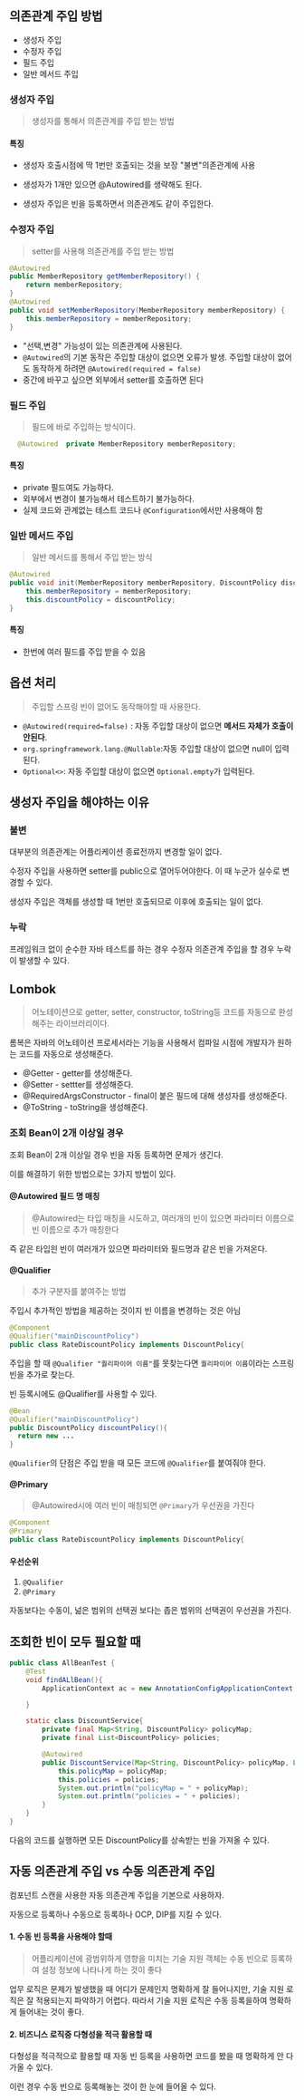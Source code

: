 ## 의존관계 주입 방법

- 생성자 주입
- 수정자 주입
- 필드 주입
- 일반 메서드 주입

### 생성자 주입

> 생성자를 통해서 의존관계를 주입 받는 방법

#### 특징

- 생성자 호출시점에 딱 1번만 호출되는 것을 보장
  "불변"의존관계에 사용

- 생성자가 1개만 있으면 @Autowired를 생략해도 된다.

- 생성자 주입은 빈을 등록하면서 의존관계도 같이 주입한다.

### 수정자 주입

> setter를 사용해 의존관계를 주입 받는 방법

```java
@Autowired
public MemberRepository getMemberRepository() {
    return memberRepository;
}
@Autowired
public void setMemberRepository(MemberRepository memberRepository) {
    this.memberRepository = memberRepository;
}
```

- "선택,변경" 가능성이 있는 의존관계에 사용된다.
- `@Autowired`의 기본 동작은 주입할 대상이 없으면 오류가 발생.
  주입할 대상이 없어도 동작하게 하려면 `@Autowired(required = false)`
- 중간에 바꾸고 싶으면 외부에서 setter를 호출하면 된다

### 필드 주입

> 필드에 바로 주입하는 방식이다.

```java
  @Autowired  private MemberRepository memberRepository;

```

#### 특징

- private 필드여도 가능하다.
- 외부에서 변경이 불가능해서 테스트하기 불가능하다.
- 실제 코드와 관계없는 테스트 코드나 `@Configuration`에서만 사용해야 함

### 일반 메서드 주입

> 일반 메서드를 통해서 주입 받는 방식

```java
@Autowired
public void init(MemberRepository memberRepository, DiscountPolicy discountPolicy) {
    this.memberRepository = memberRepository;
    this.discountPolicy = discountPolicy;
}
```

#### 특징

- 한번에 여러 필드를 주입 받을 수 있음

## 옵션 처리

> 주입할 스프링 빈이 없어도 동작해야할 때 사용한다.

- `@Autowired(required=false)` : 자동 주입할 대상이 없으면 **메서드 자체가 호출이 안된다**.
- `org.springframework.lang.@Nullable`:자동 주입할 대상이 없으면 null이 입력된다.
- `Optional<>`: 자동 주입할 대상이 없으면 `Optional.empty`가 입력된다.

## 생성자 주입을 해야하는 이유

### 불변

대부분의 의존관계는 어플리케이션 종료전까지 변경할 일이 없다.

수정자 주입을 사용하면 setter를 public으로 열어두어야한다. 이 때 누군가 실수로 변경할 수 있다.

생성자 주입은 객체를 생성할 때 1번만 호출되므로 이후에 호출되는 일이 없다.

### 누락

프레임워크 없이 순수한 자바 테스트를 하는 경우 수정자 의존관계 주입을 할 경우 누락이 발생할 수 있다.

## Lombok

> 어노테이션으로 getter, setter, constructor, toString등 코드를 자동으로 완성해주는 라이브러리이다.

롬복은 자바의 어노테이션 프로세서라는 기능을 사용해서 컴파일 시점에 개발자가 원하는 코드를 자동으로 생성해준다.

- @Getter - getter를 생성해준다.
- @Setter - settter를 생성해준다.
- @RequiredArgsConstructor - final이 붙은 필드에 대해 생성자를 생성해준다.
- @ToString - toString을 생성해준다.

### 조회 Bean이 2개 이상일 경우

조회 Bean이 2개 이상일 경우 빈을 자동 등록하면 문제가 생긴다.

이를 해결하기 위한 방법으로는 3가지 방법이 있다.

#### @Autowired 필드 명 매칭

> @Autowired는 타입 매칭을 시도하고, 여러개의 빈이 있으면 파라미터 이름으로 빈 이름으로 추가 매칭한다

즉 같은 타입읜 빈이 여러개가 있으면 파라미터와 필드명과 같은 빈을 가져온다.

#### @Qualifier

> 추가 구분자를 붙여주는 방법

주입시 추가적인 방법을 제공하는 것이지 빈 이름을 변경하는 것은 아님

```java
@Component
@Qualifier("mainDiscountPolicy")
public class RateDiscountPolicy implements DiscountPolicy{
```

주입을 할 때 `@Qualifier "퀄리파이어 이름"`를 못찾는다면 `퀄리파이어 이름`이라는 스프링 빈을 추가로 찾는다.

빈 등록시에도 @Qualifier를 사용할 수 있다.

```java
@Bean
@Qualifier("mainDiscountPolicy")
public DiscountPolicy discountPolicy(){
  return new ...
}
```

`@Qualifier`의 단점은 주입 받을 때 모든 코드에 `@Qualifier`를 붙여줘야 한다.

#### @Primary

> @Autowired시에 여러 빈이 매칭되면 `@Primary`가 우선권을 가진다

```java
@Component
@Primary
public class RateDiscountPolicy implements DiscountPolicy{
```

#### 우선순위

1. `@Qualifier`
2. `@Primary`

자동보다는 수동이, 넒은 범위의 선택권 보다는 좁은 범위의 선택권이 우선권을 가진다.

## 조회한 빈이 모두 필요할 때

```java
public class AllBeanTest {
    @Test
    void findALlBean(){
        ApplicationContext ac = new AnnotationConfigApplicationContext(AutoAppConfig.class,DiscountService.class);

    }

    static class DiscountService{
        private final Map<String, DiscountPolicy> policyMap;
        private final List<DiscountPolicy> policies;

        @Autowired
        public DiscountService(Map<String, DiscountPolicy> policyMap, List<DiscountPolicy> policies) {
            this.policyMap = policyMap;
            this.policies = policies;
            System.out.println("policyMap = " + policyMap);
            System.out.println("policies = " + policies);
        }
    }
}
```

다음의 코드를 실행하면 모든 DiscountPolicy를 상속받는 빈을 가져올 수 있다.

## 자동 의존관계 주입 vs 수동 의존관계 주입

컴포넌트 스캔을 사용한 자동 의존관계 주입을 기본으로 사용하자.

자동으로 등록하나 수동으로 등록하나 OCP, DIP를 지킬 수 있다.

#### 1. 수동 빈 등록을 사용해야 할때

> 어플리케이션에 광범위하게 영향을 미치는 기술 지원 객체는 수동 빈으로 등록하여 설정 정보에 나타나게 하는 것이 좋다

업무 로직은 문제가 발생했을 때 어디가 문제인지 명확하게 잘 들어나지만, 기술 지원 로직은 잘 적용되는지 파악하기 어렵다. 따라서 기술 지원 로직은 수동 등록을하여 명확하게 들어내는 것이 좋다.

#### 2. 비즈니스 로직중 다형성을 적극 활용할 때

다형성을 적극적으로 활용할 때 자동 빈 등록을 사용하면 코드를 봤을 때 명확하게 안 다가올 수 있다.

이런 경우 수동 빈으로 등록해놓는 것이 한 눈에 들어올 수 있다.
